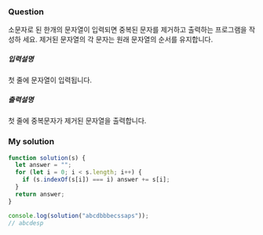 ### Question

소문자로 된 한개의 문자열이 입력되면 중복된 문자를 제거하고 출력하는 프로그램을 작성하
세요.
제거된 문자열의 각 문자는 원래 문자열의 순서를 유지합니다.

##### 입력설명

첫 줄에 문자열이 입력됩니다.

##### 출력설명

첫 줄에 중복문자가 제거된 문자열을 출력합니다.

### My solution

```javascript
function solution(s) {
  let answer = "";
  for (let i = 0; i < s.length; i++) {
    if (s.indexOf(s[i]) === i) answer += s[i];
  }
  return answer;
}

console.log(solution("abcdbbbecssaps"));
// abcdesp
```
